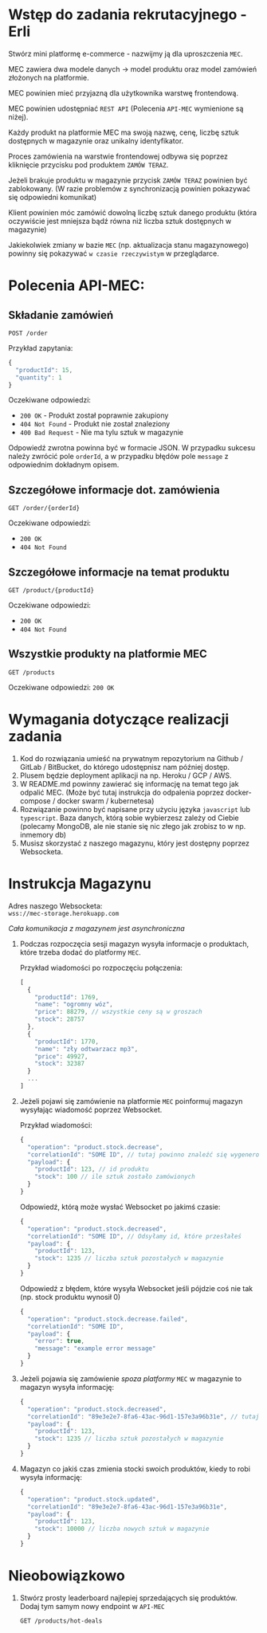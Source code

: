 # Wstęp do zadania rekrutacyjnego - Erli

Stwórz mini platformę e-commerce - nazwijmy ją dla uproszczenia `MEC`. 

MEC zawiera dwa modele danych -> model produktu oraz model zamówień złożonych na platformie.

MEC powinien mieć przyjazną dla użytkownika warstwę frontendową.

MEC powinien udostępniać `REST API` (Polecenia `API-MEC` wymienione są niżej).

Każdy produkt na platformie MEC ma swoją nazwę, cenę, liczbę sztuk dostępnych w magazynie oraz unikalny identyfikator.

Proces zamówienia na warstwie frontendowej odbywa się poprzez kliknięcie przycisku pod produktem `ZAMÓW TERAZ`.

Jeżeli brakuje produktu w magazynie przycisk `ZAMÓW TERAZ` powinien być zablokowany. (W razie problemów z synchronizacją powinien pokazywać się odpowiedni komunikat)

Klient powinien móc zamówić dowolną liczbę sztuk danego produktu (która oczywiście jest mniejsza bądź równa niż liczba sztuk dostępnych w magazynie)

Jakiekolwiek zmiany w bazie `MEC` (np. aktualizacja stanu magazynowego) powinny się pokazywać `w czasie rzeczywistym` w przeglądarce.

# Polecenia API-MEC:

## Składanie zamówień

```http
POST /order
```

Przykład zapytania:

```js
{
  "productId": 15,
  "quantity": 1
}
```

Oczekiwane odpowiedzi: 
- `200 OK` - Produkt został poprawnie zakupiony
- `404 Not Found` - Produkt nie został znaleziony
- `400 Bad Request` - Nie ma tylu sztuk w magazynie

Odpowiedź zwrotna powinna być w formacie JSON. W przypadku sukcesu należy zwrócić pole `orderId`, a w przypadku błędów pole `message` z odpowiednim dokładnym opisem.

## Szczegółowe informacje dot. zamówienia

```http
GET /order/{orderId}
```

Oczekiwane odpowiedzi:
- `200 OK`
- `404 Not Found`

## Szczegółowe informacje na temat produktu

```http
GET /product/{productId}
```

Oczekiwane odpowiedzi:
- `200 OK`
- `404 Not Found`

## Wszystkie produkty na platformie MEC

```http
GET /products
```

Oczekiwane odpowiedzi:
`200 OK`

# Wymagania dotyczące realizacji zadania

1. Kod do rozwiązania umieść na prywatnym repozytorium na Github / GitLab / BitBucket, do którego udostępnisz nam później dostęp.
2. Plusem będzie deployment aplikacji na np. Heroku / GCP / AWS.
3. W README.md powinny zawierać się informację na temat tego jak odpalić MEC. (Może być tutaj instrukcja do odpalenia poprzez docker-compose / docker swarm / kubernetesa)
4. Rozwiązanie powinno być napisane przy użyciu języka `javascript` lub `typescript`. Baza danych, którą sobie wybierzesz zależy od Ciebie (polecamy MongoDB, ale nie stanie się nic złego jak zrobisz to w np. inmemory db)
5. Musisz skorzystać z naszego magazynu, który jest dostępny poprzez Websocketa.

# Instrukcja Magazynu

Adres naszego Websocketa:<br />
`wss://mec-storage.herokuapp.com`

*Cała komunikacja z magazynem jest asynchroniczna*

1. Podczas rozpoczęcia sesji magazyn wysyła informacje o produktach, które trzeba dodać do platformy `MEC`.

    Przykład wiadomości po rozpoczęciu połączenia:
    ```js
    [
      { 
        "productId": 1769, 
        "name": "ogromny wóz", 
        "price": 88279, // wszystkie ceny są w groszach
        "stock": 28757
      },
      {
        "productId": 1770,
        "name": "zły odtwarzacz mp3",
        "price": 49927,
        "stock": 32387
      }
      ...
    ]
    ```

2. Jeżeli pojawi się zamówienie na platformie `MEC` poinformuj magazyn wysyłając wiadomość poprzez Websocket.

    Przykład wiadomości:
    ```js
    {
      "operation": "product.stock.decrease",
      "correlationId": "SOME ID", // tutaj powinno znaleźć się wygenerowane przez Ciebie unikalne id
      "payload": {
        "productId": 123, // id produktu
        "stock": 100 // ile sztuk zostało zamówionych
      }
    }
    ```

    Odpowiedź, którą może wysłać Websocket po jakimś czasie:
    ```js
    {
      "operation": "product.stock.decreased",
      "correlationId": "SOME ID", // Odsyłamy id, które przesłałeś
      "payload": {
        "productId": 123,
        "stock": 1235 // liczba sztuk pozostałych w magazynie
      }
    }
    ```

    Odpowiedź z błędem, które wysyła Websocket jeśli pójdzie coś nie tak (np. stock produktu wynosił 0)
    ```js
    {
      "operation": "product.stock.decrease.failed",
      "correlationId": "SOME ID",
      "payload": {
        "error": true,
        "message": "example error message"
      }
    }
    ```
3. Jeżeli pojawia się zamówienie *spoza platformy* `MEC` w magazynie to magazyn wysyła informację:

    ```js
    {
      "operation": "product.stock.decreased",
      "correlationId": "89e3e2e7-8fa6-43ac-96d1-157e3a96b31e", // tutaj jest losowy UUID
      "payload": {
        "productId": 123,
        "stock": 1235 // liczba sztuk pozostałych w magazynie
      }
    }
    ```
4. Magazyn co jakiś czas zmienia stocki swoich produktów, kiedy to robi wysyła informację:
    ```js
    {
      "operation": "product.stock.updated",
      "correlationId": "89e3e2e7-8fa6-43ac-96d1-157e3a96b31e",
      "payload": {
        "productId": 123,
        "stock": 10000 // liczba nowych sztuk w magazynie
      }
    }
    ```

# Nieobowiązkowo
1. Stwórz prosty leaderboard najlepiej sprzedających się produktów. <br/>Dodaj tym samym nowy endpoint w `API-MEC`

    ```http
    GET /products/hot-deals
    ```
